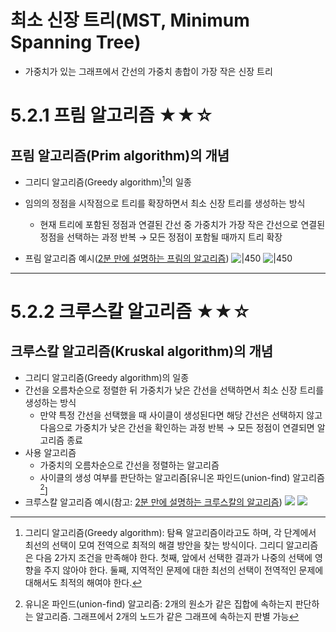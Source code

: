 # 최소 신장 트리(MST, Minimum Spanning Tree)
- 가중치가 있는 그래프에서 간선의 가중치 총합이 가장 작은 신장 트리
# 5.2.1 프림 알고리즘 ★★☆
## 프림 알고리즘(Prim algorithm)의 개념
- 그리디 알고리즘(Greedy algorithm)[^1]의 일종
- 임의의 정점을 시작점으로 트리를 확장하면서 최소 신장 트리를 생성하는 방식
	- 현재 트리에 포함된 정점과 연결된 간선 중 가중치가 가장 작은 간선으로 연결된 정점을 선택하는 과정 반복
	  → 모든 정점이 포함될 때까지 트리 확장

- 프림 알고리즘 예시([2분 만에 설명하는 프림의 알고리즘](https://www.youtube.com/watch?v=cplfcGZmX7I))
  ![|450](https://i.imgur.com/cEHDyHq.png)
  ![|450](https://i.imgur.com/LvkAkCl.png)

[^1]: 그리디 알고리즘(Greedy algorithm): 탐욕 알고리즘이라고도 하며, 각 단계에서 최선의 선택이 모여 전역으로 최적의 해결 방안을 찾는 방식이다. 그리디 알고리즘은 다음 2가지 조건을 만족해야 한다. 첫째, 앞에서 선택한 결과가 나중의 선택에 영향을 주지 않아야 한다. 둘째, 지역적인 문제에 대한 최선의 선택이 전역적인 문제에 대해서도 최적의 해여야 한다.
---
# 5.2.2 크루스칼 알고리즘 ★★☆
## 크루스칼 알고리즘(Kruskal algorithm)의 개념
- 그리디 알고리즘(Greedy algorithm)의 일종
- 간선을 오름차순으로 정렬한 뒤 가중치가 낮은 간선을 선택하면서 최소 신장 트리를 생성하는 방식
	- 만약 특정 간선을 선택했을 때 사이클이 생성된다면 해당 간선은 선택하지 않고 다음으로 가중치가 낮은 간선을 확인하는 과정 반복
	  → 모든  정점이 연결되면 알고리즘 종료
- 사용 알고리즘
	- 가중치의 오름차순으로 간선을 정렬하는 알고리즘
	- 사이클의 생성 여부를 판단하는 알고리즘\[유니온 파인드(union-find) 알고리즘[^2]\]
- 크루스칼 알고리즘 예시(참고: [2분 만에 설명하는 크루스칼의 알고리즘](https://www.youtube.com/watch?v=71UQH7Pr9kU))
  ![](https://i.imgur.com/gtTt7gp.png)
  ![](https://i.imgur.com/tx5cFyy.png)

[^2]: 유니온  파인드(union-find) 알고리즘: 2개의 원소가 같은 집합에 속하는지 판단하는 알고리즘. 그래프에서 2개의 노드가 같은 그래프에 속하는지 판별 가능